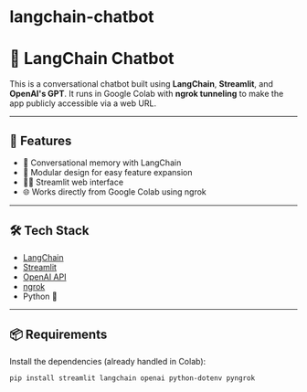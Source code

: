 # langchain-chatbot
# 💬 LangChain Chatbot

This is a conversational chatbot built using **LangChain**, **Streamlit**, and **OpenAI's GPT**. It runs in Google Colab with **ngrok tunneling** to make the app publicly accessible via a web URL.

---

## 🚀 Features

- 🧠 Conversational memory with LangChain
- 🧩 Modular design for easy feature expansion
- 🧑‍💻 Streamlit web interface
- 🌐 Works directly from Google Colab using ngrok

---

## 🛠️ Tech Stack

- [LangChain](https://github.com/langchain-ai/langchain)
- [Streamlit](https://streamlit.io/)
- [OpenAI API](https://platform.openai.com/)
- [ngrok](https://ngrok.com/)
- Python 🐍

---

## 📦 Requirements

Install the dependencies (already handled in Colab):

```bash
pip install streamlit langchain openai python-dotenv pyngrok
